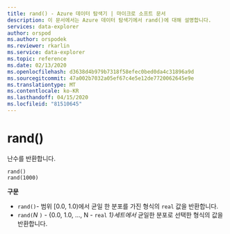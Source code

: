```yaml
---
title: rand() - Azure 데이터 탐색기 | 마이크로 소프트 문서
description: 이 문서에서는 Azure 데이터 탐색기에서 rand()에 대해 설명합니다.
services: data-explorer
author: orspod
ms.author: orspodek
ms.reviewer: rkarlin
ms.service: data-explorer
ms.topic: reference
ms.date: 02/13/2020
ms.openlocfilehash: d3638d4b979b7318f58efec0bed0da4c31896a9d
ms.sourcegitcommit: 47a002b7032a05ef67c4e5e12de7720062645e9e
ms.translationtype: MT
ms.contentlocale: ko-KR
ms.lasthandoff: 04/15/2020
ms.locfileid: "81510645"
---
```

# <a name="rand"></a>rand()

난수를 반환합니다.

```kusto
rand()
rand(1000)
```

**구문**

* `rand()`- 범위 [0.0, 1.0)에서 균일 한 분포를 가진 형식의 `real` 값을 반환합니다.
* `rand(`*N* `)` - {0.0, 1.0, ..., N - `real` *1}세트에서* 균일한 분포로 선택한 형식의 값을 반환합니다.